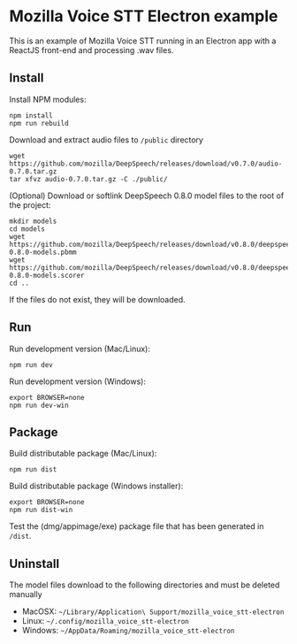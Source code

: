 # Mozilla Voice STT Electron example

This is an example of Mozilla Voice STT running in an Electron app with a ReactJS front-end and processing .wav files.

## Install

Install NPM modules:

```
npm install
npm run rebuild
```

Download and extract audio files to `/public` directory

```
wget https://github.com/mozilla/DeepSpeech/releases/download/v0.7.0/audio-0.7.0.tar.gz
tar xfvz audio-0.7.0.tar.gz -C ./public/
```

(Optional) Download or softlink DeepSpeech 0.8.0 model files to the root of the project:

```
mkdir models
cd models
wget https://github.com/mozilla/DeepSpeech/releases/download/v0.8.0/deepspeech-0.8.0-models.pbmm
wget https://github.com/mozilla/DeepSpeech/releases/download/v0.8.0/deepspeech-0.8.0-models.scorer
cd ..
```

If the files do not exist, they will be downloaded.

## Run

Run development version (Mac/Linux):

```
npm run dev
```

Run development version (Windows):

```
export BROWSER=none
npm run dev-win
```

## Package

Build distributable package (Mac/Linux):

```
npm run dist
```

Build distributable package (Windows installer):

```
export BROWSER=none
npm run dist-win
```

Test the (dmg/appimage/exe) package file that has been generated in `/dist`.

## Uninstall

The model files download to the following directories and must be deleted manually

- MacOSX: `~/Library/Application\ Support/mozilla_voice_stt-electron`
- Linux:  `~/.config/mozilla_voice_stt-electron`
- Windows: `~/AppData/Roaming/mozilla_voice_stt-electron`
